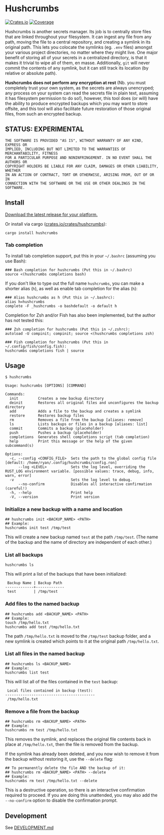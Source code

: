 # Hushcrumbs

[![Crates.io](https://img.shields.io/crates/v/hushcrumbs?color=blue
)](https://crates.io/crates/hushcrumbs)
[![Coverage](https://img.shields.io/badge/Coverage-Report-purple)](https://enigmacurry.github.io/hushcrumbs/coverage/master/)


Hushcrumbs is another secrets manager. Its job is to centrally store
files that are linked throughout your filesystem. It can ingest any
file from any path, moving the file to a central repository, and
creating a symlink in its original path. This lets you colocate the
symlinks (eg. `.env` files) amongst your various project directories,
no matter where they might live. One major benefit of storing all of
your secrets in a centralized directory, is that it makes it trivial
to wipe all of them, en masse. Additionally, `git` will never commit
the contents of any symlink, but it can still track its location (by
relative or absolute path).

**Hushcrumbs does not perform any encryption at rest** (Nb. you must
completely trust your own system, as the secrets are always
unencryped; any process on your system can read the secrets file in
plain text, assuming it has filesystem permission to do so!), however,
this tool does (or will) have the ability to produce encrypted backups
which you may want to store offsite, and this tool will also
facilitate future restoration of those original files, from such an
encrypted backup.

## STATUS: EXPERIMENTAL

```
THE SOFTWARE IS PROVIDED "AS IS", WITHOUT WARRANTY OF ANY KIND, EXPRESS OR
IMPLIED, INCLUDING BUT NOT LIMITED TO THE WARRANTIES OF MERCHANTABILITY, FITNESS
FOR A PARTICULAR PURPOSE AND NONINFRINGEMENT. IN NO EVENT SHALL THE AUTHORS OR
COPYRIGHT HOLDERS BE LIABLE FOR ANY CLAIM, DAMAGES OR OTHER LIABILITY, WHETHER
IN AN ACTION OF CONTRACT, TORT OR OTHERWISE, ARISING FROM, OUT OF OR IN
CONNECTION WITH THE SOFTWARE OR THE USE OR OTHER DEALINGS IN THE SOFTWARE.
```


## Install

[Download the latest release for your platform.](https://github.com/EnigmaCurry/hushcrumbs/releases)

Or install via cargo ([crates.io/crates/hushcrumbs](https://crates.io/crates/hushcrumbs)):

```
cargo install hushcrumbs
```

### Tab completion

To install tab completion support, put this in your `~/.bashrc` (assuming you use Bash):

```
### Bash completion for hushcrumbs (Put this in ~/.bashrc)
source <(hushcrumbs completions bash)
```

If you don't like to type out the full name `hushcrumbs`, you can make
a shorter alias (`h`), as well as enable tab completion for the alias
(`h`):

```
### Alias hushcrumbs as h (Put this in ~/.bashrc):
alias h=hushcrumbs
complete -F _hushcrumbs -o bashdefault -o default h
```

Completion for Zsh and/or Fish has also been implemented, but the
author has not tested this:

```
### Zsh completion for hushcrumbs (Put this in ~/.zshrc):
autoload -U compinit; compinit; source <(hushcrumbs completions zsh)

### Fish completion for hushcrumbs (Put this in ~/.config/fish/config.fish):
hushcrumbs completions fish | source
```


## Usage

```
$ hushcrumbs

Usage: hushcrumbs [OPTIONS] [COMMAND]

Commands:
  init         Creates a new backup directory
  deinit       Restores all original files and unconfigures the backup directory
  add          Adds a file to the backup and creates a symlink
  restore      Restores backup files
  rm           Removes a file from the backup [aliases: remove]
  ls           Lists backups or files in a backup [aliases: list]
  commit       Commits a backup (placeholder)
  push         Pushes a backup (placeholder)
  completions  Generates shell completions script (tab completion)
  help         Print this message or the help of the given subcommand(s)

Options:
  -c, --config <CONFIG_FILE>  Sets the path to the global config file [default: /home/ryan/.config/hushcrumbs/config.ron]
      --log <LEVEL>           Sets the log level, overriding the RUST_LOG environment variable. [possible values: trace, debug, info, warn, error]
  -v                          Sets the log level to debug.
      --no-confirm            Disables all interactive confirmation (careful!)
  -h, --help                  Print help
  -V, --version               Print version
```

### Initialize a new backup with a name and location

```
## hushcrumbs init <BACKUP_NAME> <PATH>
## Example:
hushcrumbs init test /tmp/test
```

This will create a new backup named `test` at the path `/tmp/test`.
(The name of the backup and the name of directory are independent of
each other.)

### List all backups

```
hushcrumbs ls
```

This will print a list of the backups that have been initialized:

```
 Backup Name | Backup Path 
-------------+-------------
 test        | /tmp/test 
```

### Add files to the named backup

```
## hushcrumbs add <BACKUP_NAME> <PATH>
## Example:
touch /tmp/hello.txt
hushcrumbs add test /tmp/hello.txt
```

The path `/tmp/hello.txt` is moved to the `/tmp/test` backup folder,
and a new symlink is created which points to it at the original path
`/tmp/hello.txt`.

### List all files in the named backup

```
## hushcrumbs ls <BACKUP_NAME>
## Example:
hushcrumbs list test
```

This will list all of the files contained in the `test` backup:

```
 Local files contained in backup (test): 
-----------------------------------------
 /tmp/hello.txt 
```

### Remove a file from the backup

```
## hushcrumbs rm <BACKUP_NAME> <PATH>
## Example:
hushcrumbs rm test /tmp/hello.txt
```

This removes the symlink, and replaces the original file contents back
in place at `/tmp/hello.txt`, then the file is removed from the
backup.

If the symlink has already been deleted, and you now wish to remove it
from the backup without restoring it, use the `--delete` flag:

```
## To permanently delete the file AND the backup of it:
## hushcrumbs rm <BACKUP_NAME> <PATH> --delete
## Example:
hushcrumbs rm test /tmp/hello.txt --delete
```

This is a destructive operation, so there is an interactive
confirmation required to proceed. If you are doing this unattended,
you may also add the `--no-confirm` option to disable the confirmation
prompt.
 
## Development

See [DEVELOPMENT.md](DEVELOPMENT.md)
